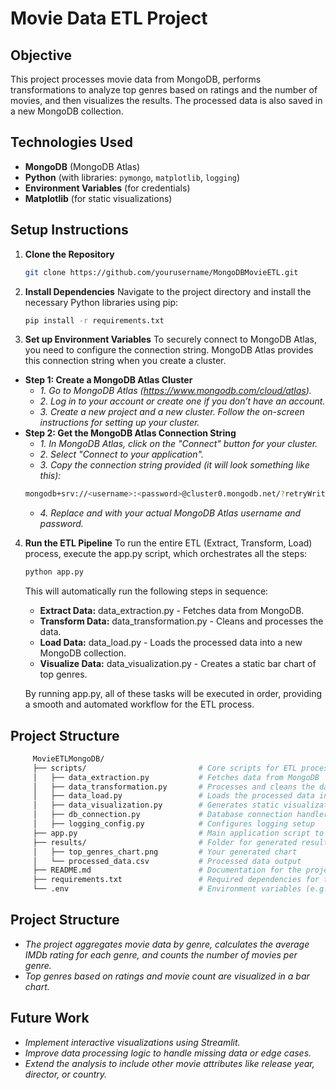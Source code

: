 # Movie Data ETL Project

## Objective
This project processes movie data from MongoDB, performs transformations to analyze top genres based on ratings and the number of movies, and then visualizes the results. The processed data is also saved in a new MongoDB collection.

## Technologies Used
- **MongoDB** (MongoDB Atlas)
- **Python** (with libraries: `pymongo`, `matplotlib`, `logging`)
- **Environment Variables** (for credentials)
- **Matplotlib** (for static visualizations)

## Setup Instructions

1. **Clone the Repository**
   ```bash
   git clone https://github.com/yourusername/MongoDBMovieETL.git

2. **Install Dependencies** Navigate to the project directory and install the necessary Python libraries using pip:
   ```bash
   pip install -r requirements.txt
3. **Set up Environment Variables**
   To securely connect to MongoDB Atlas, you need to configure the connection string.
   MongoDB Atlas provides this connection string when you create a cluster.
- **Step 1: Create a MongoDB Atlas Cluster**
  - *1. Go to MongoDB Atlas (https://www.mongodb.com/cloud/atlas).*
  - *2. Log in to your account or create one if you don’t have an account.*
  - *3. Create a new project and a new cluster. Follow the on-screen instructions for setting up your cluster.*
- **Step 2: Get the MongoDB Atlas Connection String**
  - *1. In MongoDB Atlas, click on the "Connect" button for your cluster.*
  - *2. Select "Connect to your application".*
  - *3. Copy the connection string provided (it will look something like this):*
  ```bash
  mongodb+srv://<username>:<password>@cluster0.mongodb.net/?retryWrites=true&w=majority
  ```
  - *4. Replace <username> and <password> with your actual MongoDB Atlas username and password.*
4. **Run the ETL Pipeline**
   To run the entire ETL (Extract, Transform, Load) process, execute the app.py script, which orchestrates all the steps:
   ```bash
   python app.py
   ```
   This will automatically run the following steps in sequence:
   - **Extract Data:** data_extraction.py - Fetches data from MongoDB.
   - **Transform Data:** data_transformation.py - Cleans and processes the data.
   - **Load Data:** data_load.py - Loads the processed data into a new MongoDB collection.
   - **Visualize Data:** data_visualization.py - Creates a static bar chart of top genres.
   
   By running app.py, all of these tasks will be executed in order, providing a smooth and automated workflow for the ETL process.
## Project Structure
   ```bash
        MovieETLMongoDB/
        ├── scripts/                         # Core scripts for ETL process
        │   ├── data_extraction.py           # Fetches data from MongoDB
        │   ├── data_transformation.py       # Processes and cleans the data
        │   ├── data_load.py                 # Loads the processed data into a new database
        │   ├── data_visualization.py        # Generates static visualizations
        │   ├── db_connection.py             # Database connection handler (includes connect_to_mongodb)
        │   ├── logging_config.py            # Configures logging setup
        ├── app.py                           # Main application script to run the ETL pipeline
        ├── results/                         # Folder for generated results and output
        │   ├── top_genres_chart.png         # Your generated chart
        │   └── processed_data.csv           # Processed data output
        ├── README.md                        # Documentation for the project
        ├── requirements.txt                 # Required dependencies for the project
        └── .env                             # Environment variables (e.g., MongoDB credentials)
   ```
## Project Structure
   - *The project aggregates movie data by genre, calculates the average IMDb rating for each genre, and counts the number of movies per genre.*
   - *Top genres based on ratings and movie count are visualized in a bar chart.*
## Future Work
   - *Implement interactive visualizations using Streamlit.*
   - *Improve data processing logic to handle missing data or edge cases.*
   - *Extend the analysis to include other movie attributes like release year, director, or country.*